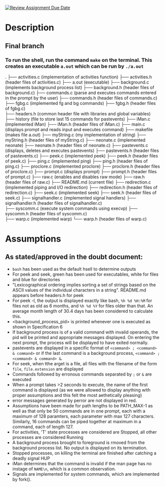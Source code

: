 [![Review Assignment Due Date](https://classroom.github.com/assets/deadline-readme-button-24ddc0f5d75046c5622901739e7c5dd533143b0c8e959d652212380cedb1ea36.svg)](https://classroom.github.com/a/76mHqLr5)
# Description


## Final branch
### To run the shell, run the command `make` on the terminal. This creates an executable `a.out` which can be run by `./a.out`

.
├── activities.c (implementation of activities function) 
├── activities.h (header files of activities.c) 
├── a.out (executable) 
├── background.c (implements background process list) 
├── background.h (header files of background.c) 
├── commands.c (parse and executes commands entered in the prompt by the user) 
├── commands.h (header files of commands.c) 
├── fgbg.c (implemented fg and bg commands) 
├── fgbg.h (header files of fgbg.c)  
├── headers.h (common header file with libraries and global variables) 
├── history (file to store last 15 commands for pastevents) 
├── iMan.c  (implemented iMan) 
├── iMan.h (header files of iMan.c) 
├── main.c  (displays prompt and reads input and executes command) 
├── makefile  (makes file a.out) 
├── myString.c  (my implementation of string) 
├── myString.h (header files of myString.c) 
├── neonate.c  (implemented neonate) 
├── neonate.h (header files of neonate.c) 
├── pastevents.c  (displays, deletes and executes pastevents) 
├── pastevents.h (header files of pastevents.c) 
├── peek.c  (implemented peek) 
├── peek.h (header files of peek.c) 
├── ping.c  (implemented ping) 
├── ping.h (header files of ping.c) 
├── proclore.c  (implemented proclore) 
├── proclore.h (header files of proclore.c) 
├── prompt.c  (displays prompt) 
├── prompt.h (header files of prompt.c) 
├── raw.c  (enables and disables raw mode) 
├── raw.h (header files of raw.c) 
├── README.md  (current file) 
├── redirection.c  (implemented piping and I/O redirection) 
├── redirection.h (header files of redirection.c) 
├── seek.c  (implemented seek) 
├── seek.h (header files of seek.c) 
├── signalhandler.c  (implemented signal handlers) 
├── signalhandler.h (header files of signalhandler.c)  
├── syscomm.c  (execute system commands using execvp) 
├── syscomm.h (header files of syscomm.c)  
├── warp.c  (implemented warp) 
└── warp.h (header files of warp.c)  

# Assumptions
## As stated/approved in the doubt document:
- `bash` has been used as the default hsell to determine outputs
- For peek and seek, green has been used for executables, white for files and blue for directories
- "Lexicographical ordering implies sorting a set of strings based on the ASCII values of the individual characters in a string". README.md appears before headers.h for peek
- For peek -l, the output is displayed exactly like bash, `%h %d %H:%M` for files not as old as 6 months, and `%h %d %Y` for files older than that. An average month length of 30.4 days has been considered to calculate this.
- <background_process_pid> is printed whenever one is executed as shown in Specification 6
- If background process is of a valid command with invalid operands, the pid will be printed and appropriate messages displayed. On entering the next prompt, the process will be displayed to have exited normally.
- pastevents are displayed in a specific format of `<command> ; <command> & command>` or if the last command is a background process, `<command> ; <command> & command> &`.
- For seek, when tthe arget is a file, all files with the filename of the form `file`, `file.extension` are displayed
- Commands followed by erronous commands separated by `;` or `&` are executed
- When a prompt takes >2 seconds to execute, the name of the first command is displayed (as we were allowed to display anything with proper assumptions and this felt the most aethetically pleasing)
- error messages generated by perror are not displayed in red.
- Assumptions have been made for path lengths to be PATH_MAX-1 as well as that only be 50 commands are in one prompt, each with a maximum of 128 paramters, each parameter with max 127 characters. Similarly, 16 commands can be piped together at maximum in a command, each of length 127.
- For activities, 'T' state processes are considered are Stopped, all other processes are considered Running
- A background process brought to foreground is rmoved from the background process list. No output is displayed on its termination.
- Stopped processes, on killing the terminal are finished after catching a deadly signal HUP
- iMan determines that the command is invalid if the man page has no instage of `NAME\n`, which is a common observation.
- Signals are implemented for system commands, which are implemented by fork().
